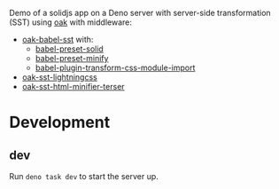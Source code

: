 Demo of a solidjs app on a Deno server with server-side transformation (SST) using [oak](https://deno.land/x/oak@v12.6.1) with middleware: 
- [oak-babel-sst](https://github.com/vveisard/oak-sst-babel) with:
    - [babel-preset-solid](https://deno.land/x/babel_preset_solid@v1.7.11)
    - [babel-preset-minify](https://babeljs.io/docs/babel-preset-minify)
    - [babel-plugin-transform-css-module-import](https://github.com/vveisard/babel-plugin-transform-css-module-import)
- [oak-sst-lightningcss](https://github.com/vveisard/oak-sst-lightningcss)
- [oak-sst-html-minifier-terser](https://github.com/vveisard/oak-sst-html-minifier-terser)

# Development
## dev
Run `deno task dev` to start the server up.
